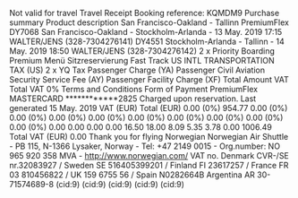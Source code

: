 Not valid for travel Travel Receipt Booking reference: KQMDM9 Purchase summary Product description San Francisco-Oakland - Tallinn PremiumFlex DY7068 San Francisco-Oakland - Stockholm-Arlanda - 13 May. 2019 17:15 WALTER/JENS (328-7304276141) DY4551 Stockholm-Arlanda - Tallinn - 14 May. 2019 18:50 WALTER/JENS (328-7304276142) 2 x Priority Boarding Premium Menü Sitzreservierung Fast Track US INTL TRANSPORTATION TAX (US) 2 x YQ Tax Passenger Charge (YA) Passenger Civil Aviation Security Service Fee (AY) Passenger Facility Charge (XF) Total Amount VAT Total VAT 0% Terms and Conditions Form of Payment PremiumFlex MASTERCARD ************2825 Charged upon reservation. Last generated 15 May. 2019 VAT (EUR) Total (EUR) 0.00 (0%) 954.77 0.00 (0%) 0.00 (0%) 0.00 (0%) 0.00 (0%) 0.00 (0%) 0.00 (0%) 0.00 (0%) 0.00 (0%) 0.00 (0%) 0.00 0.00 0.00 0.00 16.50 18.00 8.09 5.35 3.78 0.00 1006.49 Total VAT (EUR) 0.00 Thank you for flying Norwegian Norwegian Air Shuttle - PB 115, N-1366 Lysaker, Norway - Tel: +47 2149 0015 - Org.number: NO 965 920 358 MVA - http://www.norwegian.com/ VAT no. Denmark CVR-/SE nr.32083927 / Sweden SE 516405399201 / Finland FI 23617257 / France FR 03 810456822 / UK 159 6755 56 / Spain N0282664B Argentina AR 30-71574689-8 (cid:9) (cid:9) (cid:9) (cid:9) (cid:9)